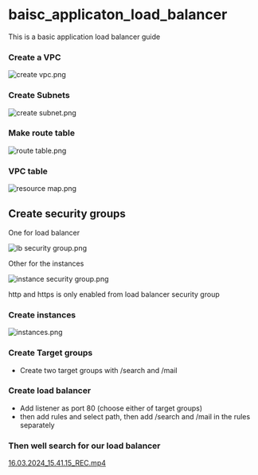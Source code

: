 # baisc_applicaton_load_balancer
This is a basic application load balancer guide

### Create a VPC

![create vpc.png](https://prod-files-secure.s3.us-west-2.amazonaws.com/77ead240-a866-4aa1-883b-179fa59f3972/fdb6e856-ec13-4022-a20f-cd333ff5473b/create_vpc.png)

### Create Subnets

![create subnet.png](https://prod-files-secure.s3.us-west-2.amazonaws.com/77ead240-a866-4aa1-883b-179fa59f3972/d43b9f45-6d53-4d45-8cc3-76f036363c4f/create_subnet.png)

### Make route table

![route table.png](https://prod-files-secure.s3.us-west-2.amazonaws.com/77ead240-a866-4aa1-883b-179fa59f3972/bb58d3d8-d183-41b8-a690-5a98d2451d11/route_table.png)

### VPC table

![resource map.png](https://prod-files-secure.s3.us-west-2.amazonaws.com/77ead240-a866-4aa1-883b-179fa59f3972/b1d6a55c-54fc-45ea-a40c-28260a4b891d/resource_map.png)

## Create security groups

One for load balancer

![lb security group.png](https://prod-files-secure.s3.us-west-2.amazonaws.com/77ead240-a866-4aa1-883b-179fa59f3972/a315fc76-35d5-46bd-824f-eddce45421b4/lb_security_group.png)

Other for the instances

![instance security group.png](https://prod-files-secure.s3.us-west-2.amazonaws.com/77ead240-a866-4aa1-883b-179fa59f3972/a5f896a8-1a8e-40d9-a211-01b6b0e0099a/instance_security_group.png)

http and https is only enabled from load balancer security group

### Create instances

![instances.png](https://prod-files-secure.s3.us-west-2.amazonaws.com/77ead240-a866-4aa1-883b-179fa59f3972/ca15fc84-1eba-4184-a4c7-2f0305c0a9f2/instances.png)

### Create Target groups

- Create two target groups with /search and /mail

### Create load balancer

- Add listener as port 80 (choose either of target groups)
- then add rules and select path, then add /search and /mail in the rules separately

### Then well search for our load balancer

[16.03.2024_15.41.15_REC.mp4](https://prod-files-secure.s3.us-west-2.amazonaws.com/77ead240-a866-4aa1-883b-179fa59f3972/f7672619-522e-43f8-a614-240f73d3934b/16.03.2024_15.41.15_REC.mp4)
